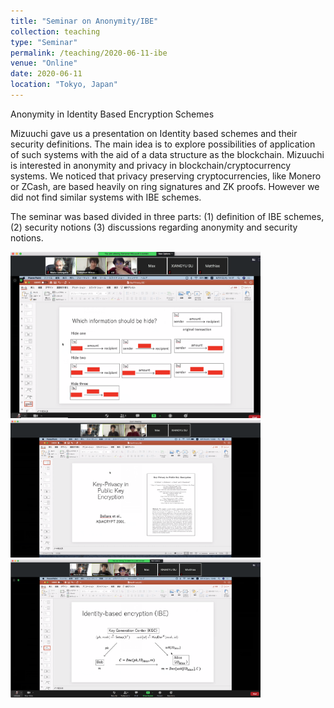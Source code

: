 ```yaml
---
title: "Seminar on Anonymity/IBE"
collection: teaching
type: "Seminar"
permalink: /teaching/2020-06-11-ibe
venue: "Online"
date: 2020-06-11
location: "Tokyo, Japan"
---
```


Anonymity in Identity Based Encryption Schemes

Mizuuchi gave us a presentation on Identity based schemes and their security definitions. The main idea is to explore possibilities of application of such systems with the aid of a data structure as the blockchain. Mizuuchi is interested in anonymity and privacy in blockchain/cryptocurrency systems. We noticed that privacy preserving cryptocurrencies, like Monero or ZCash, are based heavily on ring signatures and ZK proofs. However we did not find similar systems with IBE schemes.

The seminar was based divided in three parts: (1) definition of IBE schemes, (2) security notions (3) discussions regarding anonymity and security notions.


<img src="/images/teaching/2020-06-11/ibe-1.png" width="400">

<img src="/images/teaching/2020-06-11/ibe-2.png" width="400">

<img src="/images/teaching/2020-06-11/ibe-3.png" width="400">

